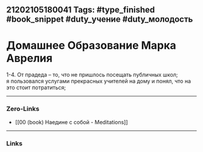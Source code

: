 21202105180041
Tags: #type_finished #book_snippet #duty_учение #duty_молодость
---
# Домашнее Образование Марка Аврелия

1-4. От прадеда – то, что не пришлось посещать публичных школ; я пользовался услугами прекрасных учителей на дому и понял, что на это стоит потратиться;  

---
### Zero-Links
- [[00 (book) Наедине с собой - Meditations]]
---
### Links